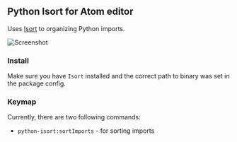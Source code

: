 ## Python Isort for Atom editor

Uses [Isort](https://github.com/timothycrosley/isort) to organizing Python imports.

![Screenshot](https://raw.githubusercontent.com/bh/atom-python-isort/master/example_sorting.gif)

### Install

Make sure you have `Isort` installed and the correct path to binary was set in the package config.

### Keymap

Currently, there are two following commands:

* `python-isort:sortImports` - for sorting imports
